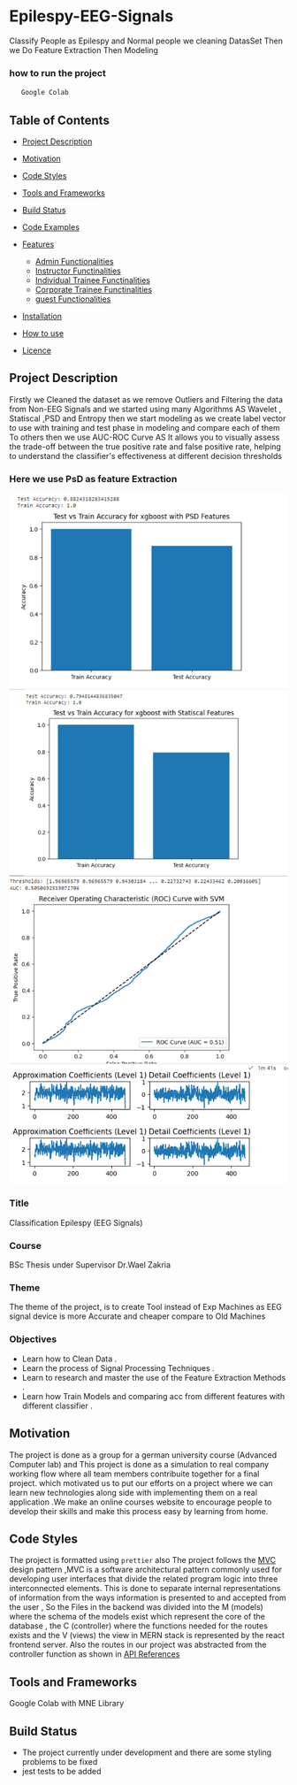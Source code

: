 # Epilespy-EEG-Signals
Classify People as Epilespy and Normal people we cleaning DatasSet Then we Do Feature Extraction Then Modeling 
### how to run the project
```python
   Google Colab
```
## Table of Contents
- [Project Description](#project-description)
- [Motivation](#motivation)
- [Code Styles](#code-styles)
- [Tools and Frameworks](#tools-and-frameworks)
- [Build Status](#build-status)
- [Code Examples](#code-examples)
- [Features](#features)
  * [Admin Functionalities](#administrator)
  * [Instructor Functinalities](#instructor)
  * [Individual Trainee Functinalities](#individual-trainee)
  * [Corporate Trainee Functinalities](#corporate-trainee)
  * [guest Functionalities](#guest)


- [Installation](#installation)
- [How to use](#How-to-use)
- [Licence](#Licence)

## Project Description
Firstly we Cleaned the dataset as we remove Outliers and Filtering the data from Non-EEG Signals and we started using many Algorithms AS Wavelet , Statiscal ,PSD  and Entropy then we start modeling as we create label vector to use with training and test phase in modeling and compare each of them To others then we use AUC-ROC Curve AS It allows you to visually assess the trade-off between the true positive rate and false positive rate, helping to understand the classifier's effectiveness at different decision thresholds

### Here we use PsD as feature Extraction 
![Example Image](psd.png)
![Example Image](plpl.png)
![Example Image](adad.png)
![Example Image](30.05.2023_16.56.30_REC.png)
![Example Image](30.05.2023_16.56.30_REC.png)



### Title 
Classification Epilespy (EEG Signals) 
### Course 
BSc Thesis under Supervisor Dr.Wael Zakria
### Theme
The theme of the project, is to create Tool instead of Exp Machines as EEG signal device is more Accurate and cheaper compare to Old Machines 


### Objectives
- Learn how to Clean Data .
- Learn the process of Signal Processing  Techniques .
- Learn to research and master the use of the Feature Extraction Methods .
- Learn how Train Models and comparing acc from different features with different  classifier .

## Motivation
The project is done as a group for a german university course (Advanced Computer lab) and This project is done as a simulation to real company working flow where all team members contribuite together for a final project. which motivated us to put our efforts on a project where we can learn new technologies along side with implementing them on a real application .We make an online courses website to encourage people
to develop their skills and make this process easy by learning from home. 
## Code Styles
The project is formatted using `prettier` also The project follows the  [ MVC ](https://en.wikipedia.org/wiki/Model%E2%80%93view%E2%80%93controller)design pattern ,MVC is a software architectural pattern commonly used for developing user interfaces that divide the related program logic into three interconnected elements. This is done to separate internal representations of information from the ways information is presented to and accepted from the user , So the Files in the backend was divided into the M (models) where the schema of the models exist which represent the core of the database , the C (controller) where the functions needed for the routes exists and the V (views) the view in MERN stack is represented by the react frontend server. Also the routes in our project was abstracted from the controller function as shown in [ API References](#api-references)

## Tools and Frameworks
Google Colab with MNE Library 

## Build Status 
 - The project currently under development and there are some styling problems to be fixed 
- jest tests to be added

